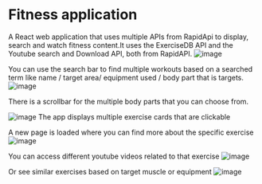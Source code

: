 # Fitness application

A React web application that uses multiple APIs from RapidApi to display, search and watch fitness content.It uses the ExerciseDB API and the Youtube search and Download API, both from RapidAPI.
![image](https://user-images.githubusercontent.com/58532132/219778045-d7fae310-dc9e-46c9-bf2d-ddae87b49a40.png)

You can use the search bar to find multiple workouts based on a searched term like name / target area/ equipment used / body part that is targets. 
![image](https://user-images.githubusercontent.com/58532132/219779222-6075e9a1-ebb4-4ab1-9355-0160cbe3e706.png)

There is a scrollbar for the multiple body parts that you can choose from. 

![image](https://user-images.githubusercontent.com/58532132/219779736-351cdeb8-88b9-43b2-a814-f9349a0027d1.png)
The app displays multiple exercise cards that are clickable 

A new page is loaded where you can find more about the specific exercise 
![image](https://user-images.githubusercontent.com/58532132/219780016-3a74efc8-c29c-4880-af4f-db194db9dc69.png)

You can access different youtube videos related to that exercise 
![image](https://user-images.githubusercontent.com/58532132/219780217-f5b2b146-2827-4202-9867-8b656d4f713d.png)

Or see similar exercises based on target muscle or equipment
![image](https://user-images.githubusercontent.com/58532132/219780422-99107e30-0cad-4db1-8965-3e3ff75317c5.png)

